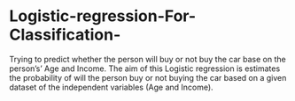 # Logistic-regression-For-Classification-
Trying to predict whether the person will buy or not buy the car base on the person’s’ Age and Income. The aim of this Logistic regression is estimates the probability of will the person buy or not buying the car based on a given dataset of the independent variables (Age and Income).
